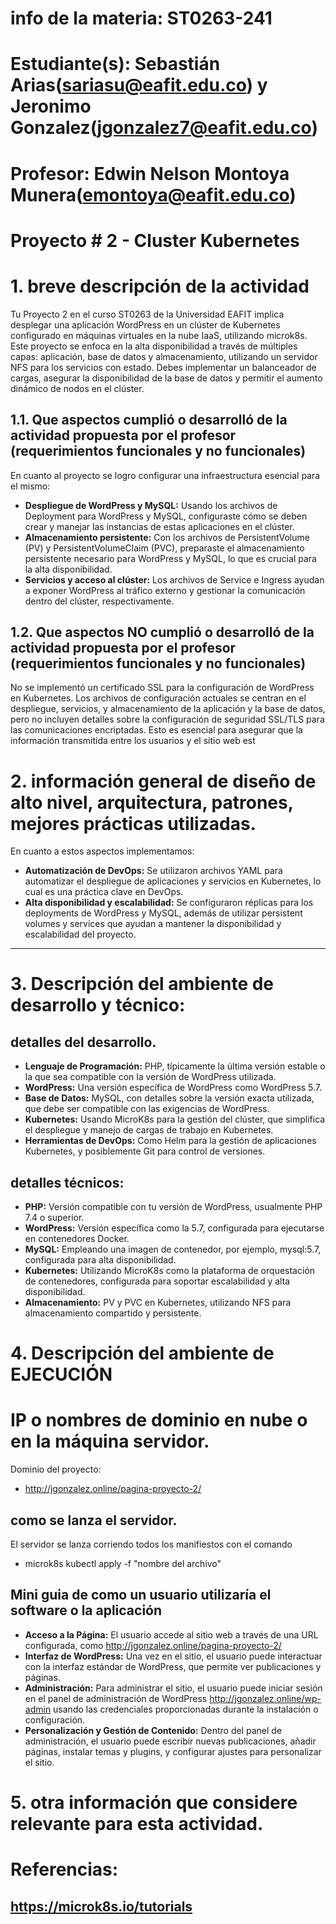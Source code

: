 # info de la materia: ST0263-241
#
# Estudiante(s): Sebastián Arias(sariasu@eafit.edu.co) y Jeronimo Gonzalez(jgonzalez7@eafit.edu.co)
#
# Profesor: Edwin Nelson Montoya Munera(emontoya@eafit.edu.co)

# Proyecto # 2 - Cluster Kubernetes
#
# 1. breve descripción de la actividad
Tu Proyecto 2 en el curso ST0263 de la Universidad EAFIT implica desplegar una aplicación WordPress en un clúster de Kubernetes configurado en máquinas virtuales en la nube IaaS, utilizando microk8s. Este proyecto se enfoca en la alta disponibilidad a través de múltiples capas: aplicación, base de datos y almacenamiento, utilizando un servidor NFS para los servicios con estado. Debes implementar un balanceador de cargas, asegurar la disponibilidad de la base de datos y permitir el aumento dinámico de nodos en el clúster. 

## 1.1. Que aspectos cumplió o desarrolló de la actividad propuesta por el profesor (requerimientos funcionales y no funcionales)
En cuanto al proyecto se logro configurar una infraestructura esencial para el mismo:
   - **Despliegue de WordPress y MySQL:** Usando los archivos de Deployment para WordPress y MySQL, configuraste cómo se deben crear y manejar las instancias de estas aplicaciones en el clúster.
   - **Almacenamiento persistente:** Con los archivos de PersistentVolume (PV) y PersistentVolumeClaim (PVC), preparaste el almacenamiento persistente necesario para WordPress y MySQL, lo que es crucial para la alta disponibilidad.
   - **Servicios y acceso al clúster:** Los archivos de Service e Ingress ayudan a exponer WordPress al tráfico externo y gestionar la comunicación dentro del clúster, respectivamente.

## 1.2. Que aspectos NO cumplió o desarrolló de la actividad propuesta por el profesor (requerimientos funcionales y no funcionales)
No se implementó un certificado SSL para la configuración de WordPress en Kubernetes. Los archivos de configuración actuales se centran en el despliegue, servicios, y almacenamiento de la aplicación y la base de datos, pero no incluyen detalles sobre la configuración de seguridad SSL/TLS para las comunicaciones encriptadas. Esto es esencial para asegurar que la información transmitida entre los usuarios y el sitio web est

# 2. información general de diseño de alto nivel, arquitectura, patrones, mejores prácticas utilizadas.
En cuanto a estos aspectos implementamos:
   - **Automatización de DevOps:** Se utilizaron archivos YAML para automatizar el despliegue de aplicaciones y servicios en Kubernetes, lo cual es una práctica clave en DevOps.
   - **Alta disponibilidad y escalabilidad:** Se configuraron réplicas para los deployments de WordPress y MySQL, además de utilizar persistent volumes y services que ayudan a mantener la disponibilidad y escalabilidad del proyecto.
----------------------------
# 3. Descripción del ambiente de desarrollo y técnico:

## detalles del desarrollo.
   - **Lenguaje de Programación:** PHP, típicamente la última versión estable o la que sea compatible con la versión de WordPress utilizada.
   - **WordPress:** Una versión específica de WordPress como WordPress 5.7.
   - **Base de Datos:** MySQL, con detalles sobre la versión exacta utilizada, que debe ser compatible con las exigencias de WordPress.
   - **Kubernetes:** Usando MicroK8s para la gestión del clúster, que simplifica el despliegue y manejo de cargas de trabajo en Kubernetes.
   - **Herramientas de DevOps:** Como Helm para la gestión de aplicaciones Kubernetes, y posiblemente Git para control de versiones.
     
## detalles técnicos:
   - **PHP:** Versión compatible con tu versión de WordPress, usualmente PHP 7.4 o superior.
   - **WordPress:** Versión específica como la 5.7, configurada para ejecutarse en contenedores Docker.
   - **MySQL:** Empleando una imagen de contenedor, por ejemplo, mysql:5.7, configurada para alta disponibilidad.
   - **Kubernetes:** Utilizando MicroK8s como la plataforma de orquestación de contenedores, configurada para soportar escalabilidad y alta disponibilidad.
   - **Almacenamiento:** PV y PVC en Kubernetes, utilizando NFS para almacenamiento compartido y persistente.
     
# 4. Descripción del ambiente de EJECUCIÓN

# IP o nombres de dominio en nube o en la máquina servidor.
Dominio del proyecto:
   - http://jgonzalez.online/pagina-proyecto-2/

## como se lanza el servidor.
El servidor se lanza corriendo todos los manifiestos con el comando 
   - microk8s kubectl apply -f "nombre del archivo"
      
## Mini guia de como un usuario utilizaría el software o la aplicación
  - **Acceso a la Página:** El usuario accede al sitio web a través de una URL configurada, como http://jgonzalez.online/pagina-proyecto-2/
  - **Interfaz de WordPress:** Una vez en el sitio, el usuario puede interactuar con la interfaz estándar de WordPress, que permite ver publicaciones y páginas.
  - **Administración:** Para administrar el sitio, el usuario puede iniciar sesión en el panel de administración de WordPress http://jgonzalez.online/wp-admin usando las credenciales proporcionadas durante la instalación o configuración.
  - **Personalización y Gestión de Contenido:** Dentro del panel de administración, el usuario puede escribir nuevas publicaciones, añadir páginas, instalar temas y plugins, y configurar ajustes para personalizar el sitio. 

# 5. otra información que considere relevante para esta actividad.

# Referencias:
## https://microk8s.io/tutorials
